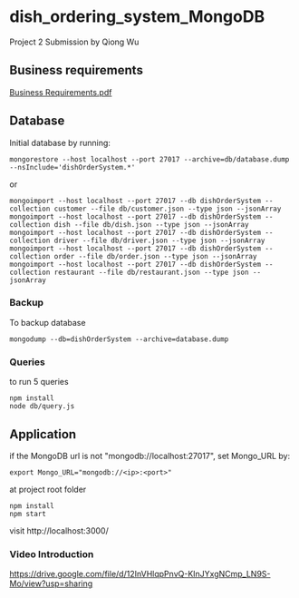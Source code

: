 # dish_ordering_system_MongoDB
Project 2 Submission by Qiong Wu

## Business requirements
[Business Requirements.pdf](doc/Requirements.pdf)

## Database
Initial database by running:
```
mongorestore --host localhost --port 27017 --archive=db/database.dump --nsInclude='dishOrderSystem.*'
```
or 

```
mongoimport --host localhost --port 27017 --db dishOrderSystem --collection customer --file db/customer.json --type json --jsonArray
mongoimport --host localhost --port 27017 --db dishOrderSystem --collection dish --file db/dish.json --type json --jsonArray
mongoimport --host localhost --port 27017 --db dishOrderSystem --collection driver --file db/driver.json --type json --jsonArray
mongoimport --host localhost --port 27017 --db dishOrderSystem --collection order --file db/order.json --type json --jsonArray
mongoimport --host localhost --port 27017 --db dishOrderSystem --collection restaurant --file db/restaurant.json --type json --jsonArray
```

### Backup
To backup database
```
mongodump --db=dishOrderSystem --archive=database.dump
```

### Queries
to run 5 queries
```
npm install
node db/query.js
```

## Application
if the MongoDB url is not "mongodb://localhost:27017", set Mongo_URL by:
```
export Mongo_URL="mongodb://<ip>:<port>"
```

at project root folder
```
npm install
npm start
```

visit http://localhost:3000/

### Video Introduction
https://drive.google.com/file/d/12InVHlqpPnvQ-KInJYxgNCmp_LN9S-Mo/view?usp=sharing